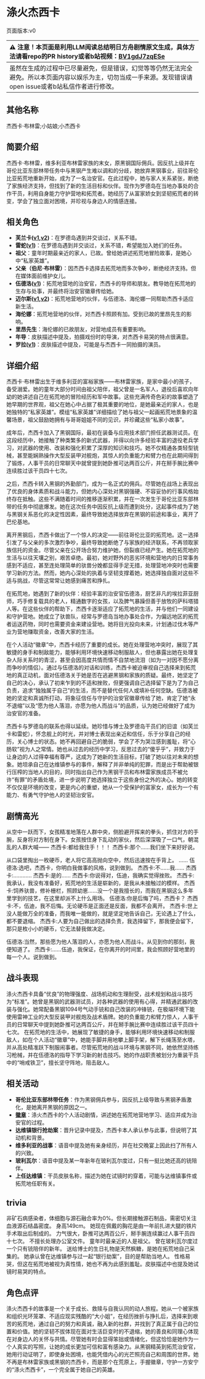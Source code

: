 # 涤火杰西卡
页面版本:v0
 

| :warning: 注意！本页面是利用LLM阅读总结明日方舟剧情原文生成，具体方法请看repo的PR history或者b站视频：[BV1gdJ7zqESe](https://www.bilibili.com/video/BV1gdJ7zqESe/)         |
|:----------------------------|
| 虽然在生成的过程中已尽量避免，但是错误，幻觉等等仍然无法完全避免。所以本页面内容以娱乐为主，切勿当成一手来源。发现错误请open issue或者b站私信作者进行修改。|



## 其他名称
杰西卡·布林雷;小姑娘;小杰西卡
## 简要介绍
杰西卡·布林雷，维多利亚布林雷家族的末女，原黑钢国际佣兵。因反抗上级并在哥伦比亚东部林带任务中与黑钢产生难以调和的分歧，她放弃黑钢事业，前往哥伦比亚拓荒地重新开始，成为了一名治安官。在此过程中，她与家人关系紧张，断绝了家族经济支持，但找到了新的生活目标和伙伴。现作为罗德岛在当地办事处的合作干员，利用自身能力守护营地和拓荒者。她经历了从富家娇女到坚韧拓荒者的转变，学会了独立面对困境，并珍视与身边人的情感连接。
## 相关角色
-   **芙兰卡([v1](char_106_franka.md),[v2](../char_v3/char_106_franka.md))**：在罗德岛遇到并交谈过，关系不错。
-   **雷蛇([v1](char_107_liskam.md))**：在罗德岛遇到并交谈过，关系不错，希望能加入她们的任务。
-   **祖父**：童年时期最亲近的家人，已故。曾给她讲述拓荒地冒险故事，是她心中“私家英雄”。
-   **父亲（伯尼·布林雷）**：因杰西卡选择去拓荒地而多次争吵，断绝经济支持。但在媒体面前维护女儿。
-   **伍德洛([v1](extended_char_wu_de_luo.md))**：拓荒地营地的治安官，杰西卡的导师和朋友。教导她在拓荒地的生存与处事，并最终将治安官徽章传给她。
-   **迈尔斯([v1](extended_char_mai_er_si.md),[v2](../char_v3/extended_char_mai_er_si.md))**：拓荒地营地的伙伴，与伍德洛、海伦娜一同帮助杰西卡适应新生活。
-   **海伦娜**：拓荒地营地的伙伴，对杰西卡照顾有加。受到已故的里昂先生的影响。
-   **里昂先生**：海伦娜的已故朋友，对营地成员有重要影响。
-   **年导**：皮肤描述中提及，拍摄戏份时的导演，对杰西卡易哭的特点很满意。
-   **罗拉([v1](extended_char_luo_la.md))**：皮肤描述中提及，可能是与杰西卡一同拍摄的演员。
## 详细介绍
杰西卡·布林雷出生于维多利亚的富裕家族——布林雷家族，是家中最小的孩子，备受溺爱。她的童年大部分时间由祖父陪伴，祖父曾是一名军人，退役后喜欢向年幼的她讲述自己在拓荒地的冒险经历和军中故事。这些充满传奇色彩的故事塑造了她早期的世界观，祖父在她心中占据了极其重要的地位，是她最亲近的家人，也是她独特的“私家英雄”。模组“私家英雄”详细描绘了她与祖父一起画拓荒地景象的温馨场景，祖父鼓励她拥有与哥哥姐姐不同的见识，并珍藏这些“私家小故事”。

成年后，杰西卡加入了黑钢国际，最初在装备与应用技术部门担任武器测试员。在这段经历中，她接触了种类繁多的新式武器，并得以向许多经验丰富的退役老兵学习，对武器的使用、改装和强化积累了深厚的知识和技巧。她不仅精通各类轻型铳械，甚至能娴熟操作大型反装甲对舰炮，其惊人的负重能力和臂力也在此期间得到了锻炼，人事干员的日常聊天中就曾提到她卧推可达两百公斤，并在掰手腕比赛中连续胜过该干员四十七次。

之后，杰西卡转入黑钢的外勤部门，成为一名正式的佣兵。尽管她在战场上表现出了优良的身体素质和战斗能力，但她内心深处对黑钢强硬、不容妥协的行事风格始终存在抵触。这些不满随着时间的推移逐渐积累，并在一次发生于哥伦比亚东部林带的任务中彻底爆发。她在这次任务中因反抗上级而遭到处分，这起事件成为了她与黑钢关系恶化的决定性因素，最终导致她选择放弃在黑钢的前途和事业，离开了巴伦基地。

离开黑钢后，杰西卡做出了一个惊人的决定——前往哥伦比亚的拓荒地。这一选择引发了与父亲的多次激烈争吵，最终导致她断绝了与家族的经济联系，不再领取家族信托的资金。尽管父亲在公开场合努力维护她，但裂痕已经产生。她在拓荒地的生活与以往天壤之别，艰苦卓绝。最初，她对野外的恶劣环境和营地内的日常事务感到不适应，甚至连处理简单的驮兽分娩都显得手足无措，处理营地冲突时也需要学习新的方法。然而，她内心深处的执着与坚韧支撑着她，她选择独自面对这些不适与挑战，尽管这常常让她感到痛苦和挣扎。

在拓荒地，她遇到了新的伙伴：经验丰富的治安官伍德洛，厨艺非凡的埃拉菲亚厨师，巧手修复载具的老人，精通数字的女孩，以及脾气暴躁但善于放牧的萨科塔猎人等。在这些伙伴的帮助下，杰西卡逐渐适应了拓荒地的生活，并与他们一同建设和守护营地。她成立了驮兽队，经常与罗德岛当地办事处合作，为偏远地区的拓荒者运送药物，同时也需要资金来建设营地。她将目光投向未来，计划通过伐木等产业为营地赚取资金，改善大家的生活。

在个人活动“徽章”中，杰西卡经历了重要的成长。她在处理营地冲突时，展现了其敏捷的身手和制敌能力，能够利用环境快速移动制服敌人，但也暴露出她在处理复杂人际关系时的青涩，甚至会因高度共情而情不自禁地流泪（如为一对因不愿分离而争吵的情侣）。通过与伍德洛的对话和训练，杰西卡被迫审视自己选择来到拓荒地的真正动机，面对伍德洛关于她是否在逃避黑钢和家族的质疑。最终，她坚定了自己的决心，承认了初来乍到的不适和挫败，但更强调自己选择留下是为了为自己负责，追求“独独属于自己”的生活，而不是替代任何人或填补任何空缺。伍德洛被她的坚定和真诚所打动，将象征信任与守护的治安官徽章传给了她，肯定了她“永不退缩”以及“愿为他人落泪，亦愿为他人而战斗”的品质，认为她已经做好了成为治安官的准备。

杰西卡与罗德岛的联系也得以延续。她珍惜与博士及罗德岛干员们的旧谊（如芙兰卡和雷蛇），怀念舰上的时光，并对博士表现出亲近和信任，乐于分享自己的经历，关心博士的状态。她不再回避自己的脆弱，学会了不为哭泣感到羞耻，将“心肠软”视为人之常情。她也从过去的经历中学习，反思过去的“傻乎乎”，并致力于让身边的人过得幸福有尊严，这成为了她新的生活目标，打破了她以往对未来的想象。她坦承自己在达维镇参与的事件，解释了并非单纯的犯罪，而是出于帮助被银行压榨的当地人的目的，同时指出自己作为黑钢干员和布林雷家族成员不被允许“有罪”的矛盾处境，进一步说明了她选择独立于这些身份之外的决心。她的转变不仅仅是环境的改变，更是内心的重塑，她从一个受保护的富家女，成长为一个有能力、有勇气守护他人的坚韧治安官。
## 剧情高光
从空中一跃而下，女孩精准地落在人群中央，侧脸避开挥来的拳头，抓住对方的手腕，反身将对方制在身下。女孩按住身下乱动的家伙，然后深深吸了一口气，朝混乱的人群大喊——
杰西卡:都给我住手！！！
杰西卡:那个......我们坐下来好好说。

从口袋里掏出一枚硬币，老人将它高高抛向空中，然后迅速按在手背上。
......
伍德洛:选吧，杰西卡，你明白我做事的风格，说到做到。
杰西卡:不......我......
杰西卡:............
杰西卡:是的......
杰西卡:你说得对，伍迪，我确实觉得挫败。
杰西卡:我承认，我没有准备好，拓荒地的生活是崭新的，是我从未接触过的模样。
杰西卡:饲养驮兽，修补栅栏，照顾幼崽......没一个是我擅长的，而我在黑钢这么多年里学到的技艺，在这里却派不上什么用场。
伍德洛:你是后悔了吗，杰西卡？
杰西卡:不，伍迪，我不后悔。无论硬币是正面还是反面，我都不会离开。
杰西卡:世上没人能做万全的准备，而我唯一能做的，就是坚定地告诉自己，无论遇上了什么，都不要退缩。
杰西卡:人要为自己做出的选择负责，我选择留下，那我便会留下，那只是枚小小的硬币，它无法替我做决定。

伍德洛:当然，那些愿为他人落泪的人，亦愿为他人而战斗。从见到你的那刻，我便知道了。
杰西卡:......伍迪，我保证，在你离开的时间里，我会照顾好营地里的每一个人。说到做到。
## 战斗表现
涤火杰西卡具备“优良”的物理强度、战场机动和生理耐受，战术规划和战斗技巧为“标准”。她曾是黑钢的武器测试员，对各种武器的使用有心得，并精通武器的改装与强化。她常配备黑钢1094号气动手铳和自己改装的冲锋铳，在极端环境下能使用雷神工业的大型反装甲对舰炮及战术盾牌。她的负重能力和臂力惊人，人事干员的日常聊天中提到她卧推可达两百公斤，并在掰手腕比赛中连续胜过该干员四十七次。
在拓荒地的生活中，她展现了敏捷的身手，能够利用环境快速移动和制服敌人，如在个人活动“徽章”中，她能手脚并用地攀上脚手架，解下长绳荡至水塔，并从高处精准跃下制服闹事者。尽管拓荒地的战斗环境与黑钢不同，她依然坚持练习枪械，并在伍德洛的指导下学习新的射击技巧。她的作战职责被划分为重装干员中的“哨戒铁卫”，擅长坚守阵地，阻击敌人。
## 相关活动
-   **哥伦比亚东部林带任务**：作为黑钢佣兵参与，因反抗上级导致与黑钢矛盾激化，是她离开黑钢的原因之一。
-   **[徽章](../stories/story_jesca2_set_1.md)**：涤火杰西卡的个人活动剧情，讲述她在拓荒地营地学习、适应并成为治安官的过程。
-   **达维镇银行抢劫案**：晋升记录中提及，杰西卡本人承认参与此事，但说明了其动机和背景。
-   **维多利亚的战事**：语音中提及她有亲身经历，并在社交晚宴上因此扫了所有人的兴致。
-   **玻利瓦尔**：语音中提及某一年新年在玻利瓦尔度过，只有一挺比她还高的铳陪伴。
-   **上任达维镇**：干员皮肤名称，描述为她在试镜时的穿着，可能与达维镇事件或拓荒地任职有关。
## trivia
非矿石病感染者，体细胞与源石融合率为0%。但长期接触源石制品，需密切关注血液源石结晶密度。
身高149cm。
她现在佩戴的胸花是由一年前扎进大腿的铁片手术取出后制成的。
力气很大，卧推可达两百公斤，掰手腕连续赢过人事干员四十七次。
不擅长处理办公室文件。
童年时最亲近的人是祖父。
曾在玻利瓦尔度过一个只有铳陪伴的新年。
送给博士的生日礼物是天然枫糖，是她在拓荒地自己采集的。
她承认曾在达维镇参与过一起“银行劫案”，目的是帮助当地人。
性格易哭，但这在拓荒地被视为真性情，她也不再为此感到羞耻。皮肤描述中也提及她试镜时易哭的特点。
## 角色点评
涤火杰西卡的故事是一个关于成长、救赎与自我认同的动人旅程。她从一个被家族和组织光环笼罩、不适应现实残酷的“大小姐”，在经历挫折与挣扎后，选择来到艰苦的拓荒地，通过自己的努力和真诚，融入新的社群，并找到了真正属于自己的位置和价值。她的坚韧不拔体现在面对生活巨变时的不退缩，她的善良和同理心体现在对身边人的关怀与共情。尽管她有时会显得笨拙或情绪化，但这恰恰是她作为一个人真实的写照，让她的成长更加可信和富有感染力。从黑钢精英到拓荒治安官，她用行动证明了，即使身处困境，也能凭借内心的光芒照亮自己和周围的世界。她不再是布林雷家族或黑钢的杰西卡，而是那个在荒原上，手握徽章，守护一方安宁的“涤火杰西卡”，一个完全属于她自己的英雄。